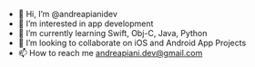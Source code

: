 - 👋 Hi, I’m @andreapianidev
- 👀 I’m interested in app development
- 🌱 I’m currently learning Swift, Obj-C, Java, Python
- 💞️ I’m looking to collaborate on iOS and Android App Projects
- 📫 How to reach me andreapiani.dev@gmail.com

<!---
andreapianidev/andreapianidev is a ✨ special ✨ repository because its `README.md` (this file) appears on your GitHub profile.
You can click the Preview link to take a look at your changes.
--->
